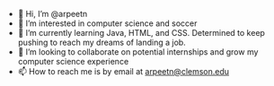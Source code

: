 - 👋 Hi, I’m @arpeetn
- 👀 I’m interested in computer science and soccer
- 🌱 I’m currently learning Java, HTML, and CSS. Determined to keep pushing to reach my dreams of landing a job.
- 💞️ I’m looking to collaborate on potential internships and grow my computer science experience
- 📫 How to reach me is by email at arpeetn@clemson.edu

<!---
arpeetn/arpeetn is a ✨ special ✨ repository because its `README.md` (this file) appears on your GitHub profile.
You can click the Preview link to take a look at your changes.
--->
